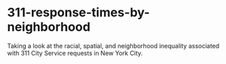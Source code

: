 # 311-response-times-by-neighborhood
Taking a look at the racial, spatial, and neighborhood inequality associated with 311 City Service requests in New York City.
